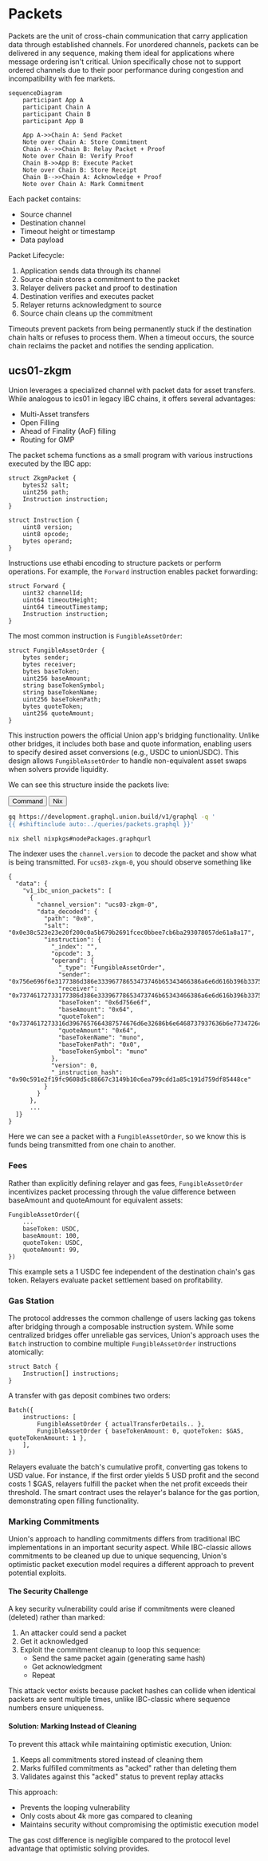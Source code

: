 # Packets

Packets are the unit of cross-chain communication that carry application data through established channels. For unordered channels, packets can be delivered in any sequence, making them ideal for applications where message ordering isn't critical. Union specifically chose not to support ordered channels due to their poor performance during congestion and incompatibility with fee markets.

```mermaid
sequenceDiagram
    participant App A
    participant Chain A
    participant Chain B
    participant App B

    App A->>Chain A: Send Packet
    Note over Chain A: Store Commitment
    Chain A-->>Chain B: Relay Packet + Proof
    Note over Chain B: Verify Proof
    Chain B->>App B: Execute Packet
    Note over Chain B: Store Receipt
    Chain B-->>Chain A: Acknowledge + Proof
    Note over Chain A: Mark Commitment
```

Each packet contains:

- Source channel
- Destination channel
- Timeout height or timestamp
- Data payload

Packet Lifecycle:

1. Application sends data through its channel
1. Source chain stores a commitment to the packet
1. Relayer delivers packet and proof to destination
1. Destination verifies and executes packet
1. Relayer returns acknowledgment to source
1. Source chain cleans up the commitment

Timeouts prevent packets from being permanently stuck if the destination chain halts or refuses to process them. When a timeout occurs, the source chain reclaims the packet and notifies the sending application.

## ucs01-zkgm

Union leverages a specialized channel with packet data for asset transfers. While analogous to ics01 in legacy IBC chains, it offers several advantages:

- Multi-Asset transfers
- Open Filling
- Ahead of Finality (AoF) filling
- Routing for GMP

The packet schema functions as a small program with various instructions executed by the IBC app:

```solidity
struct ZkgmPacket {
    bytes32 salt;
    uint256 path;
    Instruction instruction;
}

struct Instruction {
    uint8 version;
    uint8 opcode;
    bytes operand;
}
```

Instructions use ethabi encoding to structure packets or perform operations. For example, the `Forward` instruction enables packet forwarding:

```solidity
struct Forward {
    uint32 channelId;
    uint64 timeoutHeight;
    uint64 timeoutTimestamp;
    Instruction instruction;
}
```

The most common instruction is `FungibleAssetOrder`:

```solidity
struct FungibleAssetOrder {
    bytes sender;
    bytes receiver;
    bytes baseToken;
    uint256 baseAmount;
    string baseTokenSymbol;
    string baseTokenName;
    uint256 baseTokenPath;
    bytes quoteToken;
    uint256 quoteAmount;
}
```

This instruction powers the official Union app's bridging functionality. Unlike other bridges, it includes both base and quote information, enabling users to specify desired asset conversions (e.g., USDC to unionUSDC). This design allows `FungibleAssetOrder` to handle non-equivalent asset swaps when solvers provide liquidity.

We can see this structure inside the packets live:

<div class="tab">
  <button class="tablinks" onclick="openTab(event, 'Command')">Command</button>
  <button class="tablinks" onclick="openTab(event, 'Nix')">Nix</button>
</div>

<div id="Command" class="tabcontent">

```bash
gq https://development.graphql.union.build/v1/graphql -q '
{{ #shiftinclude auto:../queries/packets.graphql }}'
```

</div>

<div id="Nix" class="tabcontent">

```bash
nix shell nixpkgs#nodePackages.graphqurl
```

</div>

The indexer uses the `channel.version` to decode the packet and show what is being transmitted. For `ucs03-zkgm-0`, you should observe something like

```
{
  "data": {
    "v1_ibc_union_packets": [
      {
        "channel_version": "ucs03-zkgm-0",
        "data_decoded": {
          "path": "0x0",
          "salt": "0x0e38c523e23e20f200c0a5b679b2691fcec0bbee7cb6ba293078057de61a8a17",
          "instruction": {
            "_index": "",
            "opcode": 3,
            "operand": {
              "_type": "FungibleAssetOrder",
              "sender": "0x756e696f6e3177386d386e33396778653473746b65343466386a6e6d616b396b337561613971686e72653533",
              "receiver": "0x73746172733177386d386e33396778653473746b65343466386a6e6d616b396b337561613971666334763333",
              "baseToken": "0x6d756e6f",
              "baseAmount": "0x64",
              "quoteToken": "0x7374617273316d3967657664387574676d6e32686b6e6468737937636b6e7734726c7a656e686e636d6c6a6e6c39656373773066757177763871676e6e727471",
              "quoteAmount": "0x64",
              "baseTokenName": "muno",
              "baseTokenPath": "0x0",
              "baseTokenSymbol": "muno"
            },
            "version": 0,
            "_instruction_hash": "0x90c591e2f19fc9608d5c88667c3149b10c6ea799cdd1a85c191d759df85448ce"
          }
        }
      },
      ...
  ]}
}
```

Here we can see a packet with a `FungibleAssetOrder`, so we know this is funds being transmitted from one chain to another.

### Fees

Rather than explicitly defining relayer and gas fees, `FungibleAssetOrder` incentivizes packet processing through the value difference between baseAmount and quoteAmount for equivalent assets:

```solidity
FungibleAssetOrder({
    ...
    baseToken: USDC,
    baseAmount: 100,
    quoteToken: USDC,
    quoteAmount: 99,
})
```

This example sets a 1 USDC fee independent of the destination chain's gas token. Relayers evaluate packet settlement based on profitability.

### Gas Station

The protocol addresses the common challenge of users lacking gas tokens after bridging through a composable instruction system. While some centralized bridges offer unreliable gas services, Union's approach uses the `Batch` instruction to combine multiple `FungibleAssetOrder` instructions atomically:

```solidity
struct Batch {
    Instruction[] instructions;
}
```

A transfer with gas deposit combines two orders:

```solidity
Batch({
    instructions: [
        FungibleAssetOrder { actualTransferDetails.. },
        FungibleAssetOrder { baseTokenAmount: 0, quoteToken: $GAS, quoteTokenAmount: 1 },
    ],
})
```

Relayers evaluate the batch's cumulative profit, converting gas tokens to USD value. For instance, if the first order yields 5 USD profit and the second costs 1 $GAS, relayers fulfill the packet when the net profit exceeds their threshold. The smart contract uses the relayer's balance for the gas portion, demonstrating open filling functionality.

### Marking Commitments

Union's approach to handling commitments differs from traditional IBC implementations in an important security aspect. While IBC-classic allows commitments to be cleaned up due to unique sequencing, Union's optimistic packet execution model requires a different approach to prevent potential exploits.

#### The Security Challenge

A key security vulnerability could arise if commitments were cleaned (deleted) rather than marked:

1. An attacker could send a packet
1. Get it acknowledged
1. Exploit the commitment cleanup to loop this sequence:
   - Send the same packet again (generating same hash)
   - Get acknowledgment
   - Repeat

This attack vector exists because packet hashes can collide when identical packets are sent multiple times, unlike IBC-classic where sequence numbers ensure uniqueness.

#### Solution: Marking Instead of Cleaning

To prevent this attack while maintaining optimistic execution, Union:

1. Keeps all commitments stored instead of cleaning them
1. Marks fulfilled commitments as "acked" rather than deleting them
1. Validates against this "acked" status to prevent replay attacks

This approach:

- Prevents the looping vulnerability
- Only costs about 4k more gas compared to cleaning
- Maintains security without compromising the optimistic execution model

The gas cost difference is negligible compared to the protocol level advantage that optimistic solving provides.
